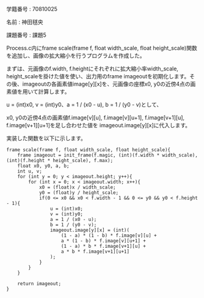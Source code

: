 学籍番号 : 70810025

名前 : 神田毬央

課題番号 : 課題5

Process.c内にframe scale(frame f, float width_scale, float height_scale)関数を追加し、画像の拡大縮小を行うプログラムを作成した。

まずは、元画像のf.width, f.heightにそれぞれに拡大縮小率width_scale, height_scaleを掛けた値を使い、出力用のframe imageoutを初期化します。その後、imageoutの各画素値image[y][x]を、元画像の座標x0, y0の近傍4点の画素値を用いて計算します。

u = (int)x0, v = (int)y0、a = 1 / (x0 - u), b = 1 / (y0 - v)として、

x0, y0の近傍4点の画素値f.image[v][u], f.image[v][u+1], f.image[v+1][u], f.image[v+1][u+1]を足し合わせた値を imageout.image[y][x]に代入します。

実装した関数を以下に示します。

```c(Process.c)
frame scale(frame f, float width_scale, float height_scale){
    frame imageout = init_frame(f.magic, (int)(f.width * width_scale), (int)(f.height * height_scale), f.max);
    float x0, y0, a, b;
    int u, v;
    for (int y = 0; y < imageout.height; y++){
        for (int x = 0; x < imageout.width; x++){
            x0 = (float)x / width_scale;
            y0 = (float)y / height_scale;
            if(0 <= x0 && x0 < f.width - 1 && 0 <= y0 && y0 < f.height - 1){
                u = (int)x0;
                v = (int)y0;
                a = 1 / (x0 - u);
                b = 1 / (y0 - v);
                imageout.image[y][x] = (int)(
                    (1 - a) * (1 - b) * f.image[v][u] +
                    a * (1 - b) * f.image[v][u+1] +
                    (1 - a) * b * f.image[v+1][u] +
                    a * b * f.image[v+1][u+1]
                );
            }
        }
    }

    return imageout;
}
```
